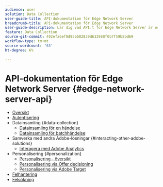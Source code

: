 ```yaml
---
audience: user
solution: Data Collection
user-guide-title: API-dokumentation för Edge Network Server
breadcrumb-title: API-dokumentation för Edge Network Server
user-guide-description: Lär dig vad API:t för Edge Network Server är och hur du kan använda det.
feature: Data Collection
source-git-commit: 492efa6ef0d95b502839d612988f0b7f59b8bd69
workflow-type: tm+mt
source-wordcount: '63'
ht-degree: 6%

---
```



# API-dokumentation för Edge Network Server {#edge-network-server-api}


* [Översikt](overview.md)
* [Autentisering](authentication.md)
* Datainsamling {#data-collection}
   * [Datainsamling för en händelse](interactive-data-collection.md)
   * [Datainsamling för batchhändelse](non-interactive-data-collection.md)
* Samverka med andra Adobe-lösningar {#interacting-other-adobe-solutions}
   * [Interagera med Adobe Analytics](interacting-adobe-analytics.md)
* Personalisering {#personalization}
   * [Personalisering - översikt](personalization-overview.md)
   * [Personalisering via Offer decisioning](personalization-offer-decisioning.md)
   * [Personalisering via Adobe Target](personalization-target.md)
* [Felhantering](error-handling.md)
* [Felsökning](troubleshooting.md)